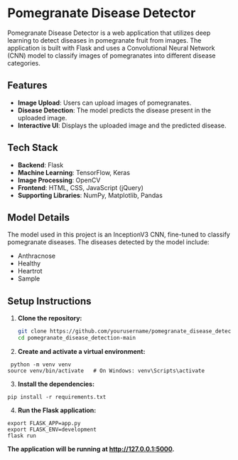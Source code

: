# Pomegranate Disease Detector

Pomegranate Disease Detector is a web application that utilizes deep learning to detect diseases in pomegranate fruit from images. The application is built with Flask and uses a Convolutional Neural Network (CNN) model to classify images of pomegranates into different disease categories.

## Features

- **Image Upload**: Users can upload images of pomegranates.
- **Disease Detection**: The model predicts the disease present in the uploaded image.
- **Interactive UI**: Displays the uploaded image and the predicted disease.

## Tech Stack

- **Backend**: Flask
- **Machine Learning**: TensorFlow, Keras
- **Image Processing**: OpenCV
- **Frontend**: HTML, CSS, JavaScript (jQuery)
- **Supporting Libraries**: NumPy, Matplotlib, Pandas

## Model Details

The model used in this project is an InceptionV3 CNN, fine-tuned to classify pomegranate diseases. The diseases detected by the model include:
- Anthracnose
- Healthy
- Heartrot
- Sample

## Setup Instructions

1. **Clone the repository:**
   ```sh
   git clone https://github.com/yourusername/pomegranate_disease_detection.git
   cd pomegranate_disease_detection-main

2. **Create and activate a virtual environment:**
```
 python -m venv venv
source venv/bin/activate   # On Windows: venv\Scripts\activate
```

3. **Install the dependencies:**
```
pip install -r requirements.txt
```

4. **Run the Flask application:**
```
export FLASK_APP=app.py
export FLASK_ENV=development
flask run
```
**The application will be running at http://127.0.0.1:5000.**
